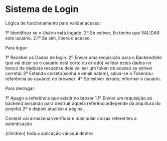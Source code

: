 # Sistema de Login

Lógica de funcionamento para validar acesso:

1º Identificar se o Usário está logado.
2º Se estiver, Eu tenho que VALIDAR este usuário.
  2.1º Se sim, libera o acesso.


Para logar:

1º Receber os Dados de login.
2º Enviar uma requisição para o Backend(ele que vai dizer se o usuário está certo ou errado) validar estes dados no banco de dados(a response dele vai ser um token de acesso se estiver correta)
3º Estando correto(senha e email batem), salva-se o Token(ou referência ao usuário) no browser.
4º Se estiver errado, informar o usuário.


Para deslogar: 

1º Apago a referência que existir no broser
  1.1º Enviar um requisição ao backend avisando para destruir aquela referência(depende da arquitura do projeto)
2º e depois atualizo a página.



Context vai armazenar/verificar e manipular coisas referentes a autenticação


{children} toda a aplicação vai aqui dentro
